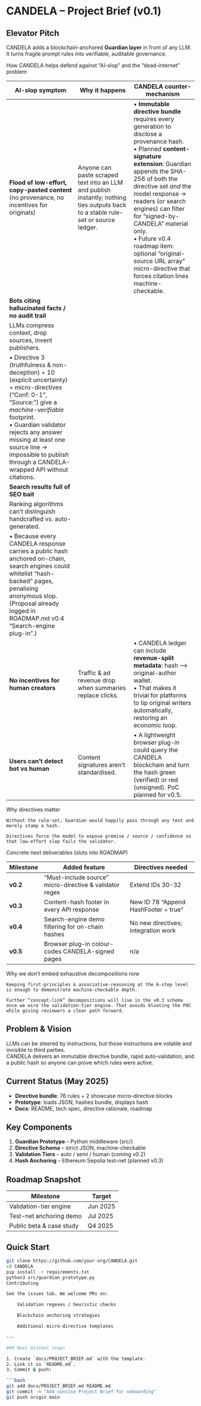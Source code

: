 # CANDELA – Project Brief (v0.1)

## Elevator Pitch

CANDELA adds a blockchain-anchored **Guardian layer** in front of any LLM.  
It turns fragile prompt rules into verifiable, auditable governance.

How CANDELA helps defend against “AI-slop” and the “dead-internet” problem

| AI-slop symptom                                                                              | Why it happens                                                                                                                    | CANDELA counter-mechanism                                                                                                                                                                                                                                                                                                                                                                                                                 |
| -------------------------------------------------------------------------------------------- | --------------------------------------------------------------------------------------------------------------------------------- | ----------------------------------------------------------------------------------------------------------------------------------------------------------------------------------------------------------------------------------------------------------------------------------------------------------------------------------------------------------------------------------------------------------------------------------------- |
| **Flood of low-effort, copy-pasted content**<br>(no provenance, no incentives for originals) | Anyone can paste scraped text into an LLM and publish instantly; nothing ties outputs back to a stable rule-set or source ledger. | • **Immutable directive bundle** requires every generation to disclose a provenance hash.<br>• Planned **content-signature extension**: Guardian appends the SHA-256 of both the directive set *and* the model response → readers (or search engines) can filter for “signed-by-CANDELA” material only.<br>• Future v0.4 roadmap item: optional “original-source URL array” micro-directive that forces citation lines machine-checkable. |
| **Bots citing hallucinated facts / no audit trail** 
| LLMs compress context, drop sources, invent publishers.                                                                           
| • Directive 3 (truthfulness & non-deception) + 10 (explicit uncertainty) + micro-directives (“Conf: 0-1”, “Source:”) give a *machine-verifiable* footprint.<br>• Guardian validator rejects any answer missing at least one source line → impossible to publish through a CANDELA-wrapped API without citations.                                                                                                                          |
| **Search results full of SEO bait**                                                          
| Ranking algorithms can’t distinguish handcrafted vs. auto-generated.                                                              
| • Because every CANDELA response carries a public hash anchored on-chain, search engines could whitelist “hash-backed” pages, penalising anonymous slop.  (Proposal already logged in ROADMAP.md v0.4 “Search-engine plug-in”.)                                                                                                                                                                                                           |
| **No incentives for human creators**                                                         | Traffic & ad revenue drop when summaries replace clicks.                                                                          | • CANDELA ledger can include **revenue-split metadata**: hash ⟶ original-author wallet.<br>• That makes it trivial for platforms to tip original writers automatically, restoring an economic loop.                                                                                                                                                                                                                                       |
| **Users can’t detect bot vs human**                                                          | Content signatures aren’t standardised.                                                                                           | • A lightweight browser plug-in could query the CANDELA blockchain and turn the hash green (verified) or red (unsigned).  PoC planned for v0.5.                                                                                                                                                                                                                                                                                           |

Why directives matter

    Without the rule-set, Guardian would happily pass through any text and merely stamp a hash.

    Directives force the model to expose premise / source / confidence so that low-effort slop fails the validator.

Concrete next deliverables (slots into ROADMAP)

| Milestone | Added feature                                           | Directives needed                    |
| --------- | ------------------------------------------------------- | ------------------------------------ |
| **v0.2**  | “Must-include source” micro-directive & validator regex | Extend IDs 30-32                     |
| **v0.3**  | Content-hash footer in every API response               | New ID 78 “Append HashFooter = true” |
| **v0.4**  | Search-engine demo filtering for on-chain hashes        | No new directives; integration work  |
| **v0.5**  | Browser plug-in colour-codes CANDELA-signed pages       | n/a                                  |


Why we don’t embed exhaustive decompositions now

    Keeping first-principles & associative-reasoning at the 6-step level is enough to demonstrate machine-checkable depth.

    Further “concept-link” decompositions will live in the v0.3 schema once we wire the validation-tier engine. That avoids bloating the POC while giving reviewers a clear path forward.



## Problem & Vision
LLMs can be steered by instructions, but those instructions are volatile and invisible to third parties.  
CANDELA delivers an immutable directive bundle, rapid auto-validation, and a public hash so anyone can prove which rules were active.

## Current Status (May 2025)
- **Directive bundle**: 76 rules + 2 showcase micro-directive blocks  
- **Prototype**: loads JSON, hashes bundle, displays hash  
- **Docs**: README, tech spec, directive rationale, roadmap

## Key Components
1. **Guardian Prototype** – Python middleware (src/)  
2. **Directive Schema** – strict JSON, machine-checkable  
3. **Validation Tiers** – auto / semi / human (coming v0.2)  
4. **Hash Anchoring** – Ethereum Sepolia test-net (planned v0.3)

## Roadmap Snapshot
| Milestone | Target |
|-----------|--------|
| Validation-tier engine | Jun 2025 |
| Test-net anchoring demo | Jul 2025 |
| Public beta & case study | Q4 2025 |

## Quick Start
```bash
git clone https://github.com/your-org/CANDELA.git
cd CANDELA
pip install -r requirements.txt
python3 src/guardian_prototype.py
Contributing

See the issues tab. We welcome PRs on:

    Validation regexes / heuristic checks

    Blockchain anchoring strategies

    Additional micro-directive templates

---

### Next minimal steps

1. Create `docs/PROJECT_BRIEF.md` with the template.  
2. Link it in `README.md`.  
3. Commit & push:

```bash
git add docs/PROJECT_BRIEF.md README.md
git commit -m "Add concise Project Brief for onboarding"
git push origin main
